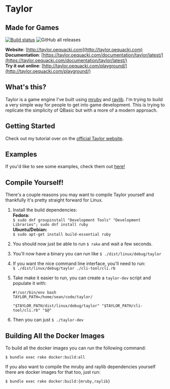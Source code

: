 # Taylor
## Made for Games

[![Build status](https://badge.buildkite.com/0cb81ca8e3b8f43a2998bc15f90323a2eb8429669e819b7697.svg)](https://buildkite.com/oequacki/taylor)
![GitHub all releases](https://img.shields.io/github/downloads/HellRok/Taylor/total?label=Total%20Downloads&style=plastic)

**Website**: [http://taylor.oequacki.com](http://taylor.oequacki.com)  
**Documentation**: [https://taylor.oequacki.com/documentation/taylor/latest/](https://taylor.oequacki.com/documentation/taylor/latest/)  
**Try it out online**: [http://taylor.oequacki.com/playground/](http://taylor.oequacki.com/playground/)

## What's this?

Taylor is a game engine I've built using [mruby](http://mruby.org/) and
[raylib](https://www.raylib.com/). I'm trying to build a very simple way for
people to get into game development. This is trying to replicate the simplicity
of QBasic but with a more of a modern approach.

## Getting Started

Check out my tutorial over on the [official Taylor
website](http://taylor.oequacki.com/documentation/tutorials/getting_started/).

## Examples

If you'd like to see some examples, check them out
[here!](https://taylor.oequacki.com/playground/)

## Compile Yourself!

There's a couple reasons you may want to compile Taylor yourself and thankfully
it's pretty straight forward for Linux.

1. Install the build dependencies:  
  **Fedora:**  
  `$ sudo dnf groupinstall "Development Tools" "Development Libraries"; sudo dnf install ruby`  
  **Ubuntu/Debian:**  
  `$ sudo apt-get install build-essential ruby`

2. You should now just be able to run `$ rake` and wait a few seconds.
3. You'll now have a binary you can run like `$ ./dist/linux/debug/taylor`
4. If you want the nice command line interface, you'll need to run:  
  `$ ./dist/linux/debug/taylor ./cli-tool/cli.rb`
5. Take make it easier to run, you can create a `taylor-dev` script and populate
   it with:
   ```shell
   #!/usr/bin/env bash
   TAYLOR_PATH=/home/sean/code/taylor/

   "$TAYLOR_PATH/dist/linux/debug/taylor" "$TAYLOR_PATH/cli-tool/cli.rb" "$@"
   ```
6. Then you can just `$ ./taylor-dev`

## Building All the Docker Images

To build all the docker images you can run the following command:

```
$ bundle exec rake docker:build:all
```

If you also want to compile the mruby and raylib dependencies yourself there are
docker images for that too, just run:

```
$ bundle exec rake docker:build:{mruby,raylib}
```
